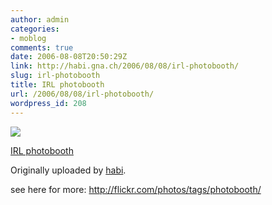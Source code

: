```yaml
---
author: admin
categories:
- moblog
comments: true
date: 2006-08-08T20:50:29Z
link: http://habi.gna.ch/2006/08/08/irl-photobooth/
slug: irl-photobooth
title: IRL photobooth
url: /2006/08/08/irl-photobooth/
wordpress_id: 208
---
```


[![](http://static.flickr.com/87/210364573_39a0be5c75_m.jpg)](http://www.flickr.com/photos/habi/210364573/)
   

 
  [IRL photobooth](http://www.flickr.com/photos/habi/210364573/)
    

  Originally uploaded by [habi](http://www.flickr.com/people/habi/).
 



see here for more: http://flickr.com/photos/tags/photobooth/
  

